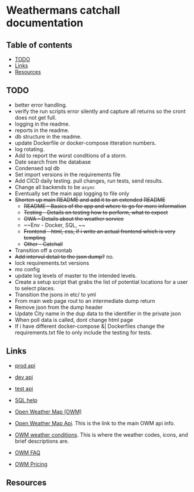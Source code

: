 # Weathermans catchall documentation

## Table of contents

- [TODO](#todo)
- [Links](#links)
- [Resources](#resources)

## TODO

- better error handling. 
- verify the run scripts error silently and capture all returns so the cront does not get full. 
- logging in the readme. 
- reports in the readme. 
- db structure in the readme. 
- update Dockerfile or docker-compose itteration numbers. 
- log rotating.
- Add to report the worst conditions of a storm. 
- Date search from the database
- Condensed sql db
- Set import versions in the requirements file
- Add CICD daily testing. pull changes, run tests, send results. 
- Change all backends to be `async`
- Eventually set the main app logging to file only
- ~~Shorten up main README and add it to an extended README~~
  - ~~README - Basics of the app and where to go for more information~~
  - ~~Testing - Details on testing how to perform, what to expect~~
  - ~~OWA - Details about the weather service~~
  - ~~Env - Docker, SQL, ~~
  - ~~Frontend - html, css, if i write an actual frontend which is very tempting~~
  - ~~Other - Catchall~~
- Transition off a crontab
- ~~Add intervul detail to the json dump?~~ no.
- lock requirements.txt versions
- mo config
- update log levels of master to the intended levels. 
- Create a setup script that grabs the list of potential locations for a user to select places. 
- Transition the jsons in etc/ to yml
- From main web page rout to an intermediate dump return
- Remove json from the dump header
- Update City name in the dup data to the identifier in the private json
- When poll data is called, dont change html page
- If i have different docker-compose &| Dockerfiles change the requirements.txt file to only include the testing for tests.

## Links

- [prod api](http://0.0.0.0:8000/state)
- [dev api](http://0.0.0.0:8010/state)
- [test api](http://0.0.0.0:8020/state)


- [SQL help](https://www.sqlite.org/lang_expr.html#cosub)
- [Open Weather Map (OWM)](https://openweathermap.org)
- [Open Weather Map Api](https://openweathermap.org/current#format). 
  This is the link to the main OWM api info. 
- [OWM weather conditions](https://openweathermap.org/weather-conditions). 
  This is where the weather codes, icons, and brief descriptions are. 
- [OWM FAQ](https://openweathermap.org/faq)
- [OWM Pricing](https://openweathermap.org/price)

## Resources


